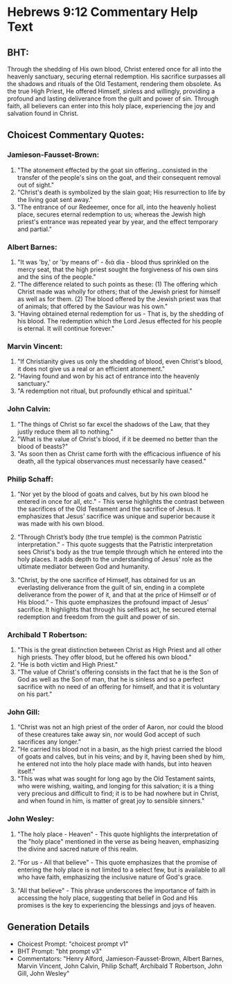 # Hebrews 9:12 Commentary Help Text

## BHT:
Through the shedding of His own blood, Christ entered once for all into the heavenly sanctuary, securing eternal redemption. His sacrifice surpasses all the shadows and rituals of the Old Testament, rendering them obsolete. As the true High Priest, He offered Himself, sinless and willingly, providing a profound and lasting deliverance from the guilt and power of sin. Through faith, all believers can enter into this holy place, experiencing the joy and salvation found in Christ.

## Choicest Commentary Quotes:
### Jamieson-Fausset-Brown:
1. "The atonement effected by the goat sin offering...consisted in the transfer of the people's sins on the goat, and their consequent removal out of sight." 
2. "Christ's death is symbolized by the slain goat; His resurrection to life by the living goat sent away." 
3. "The entrance of our Redeemer, once for all, into the heavenly holiest place, secures eternal redemption to us; whereas the Jewish high priest's entrance was repeated year by year, and the effect temporary and partial."

### Albert Barnes:
1. "It was 'by,' or 'by means of' - διὰ dia - blood thus sprinkled on the mercy seat, that the high priest sought the forgiveness of his own sins and the sins of the people."
2. "The difference related to such points as these: (1) The offering which Christ made was wholly for others; that of the Jewish priest for himself as well as for them. (2) The blood offered by the Jewish priest was that of animals; that offered by the Saviour was his own."
3. "Having obtained eternal redemption for us - That is, by the shedding of his blood. The redemption which the Lord Jesus effected for his people is eternal. It will continue forever."

### Marvin Vincent:
1. "If Christianity gives us only the shedding of blood, even Christ's blood, it does not give us a real or an efficient atonement."
2. "Having found and won by his act of entrance into the heavenly sanctuary."
3. "A redemption not ritual, but profoundly ethical and spiritual."

### John Calvin:
1. "The things of Christ so far excel the shadows of the Law, that they justly reduce them all to nothing."
2. "What is the value of Christ's blood, if it be deemed no better than the blood of beasts?"
3. "As soon then as Christ came forth with the efficacious influence of his death, all the typical observances must necessarily have ceased."

### Philip Schaff:
1. "Nor yet by the blood of goats and calves, but by his own blood he entered in once for all, etc." - This verse highlights the contrast between the sacrifices of the Old Testament and the sacrifice of Jesus. It emphasizes that Jesus' sacrifice was unique and superior because it was made with his own blood.

2. "Through Christ’s body (the true temple) is the common Patristic interpretation." - This quote suggests that the Patristic interpretation sees Christ's body as the true temple through which he entered into the holy places. It adds depth to the understanding of Jesus' role as the ultimate mediator between God and humanity.

3. "Christ, by the one sacrifice of Himself, has obtained for us an everlasting deliverance from the guilt of sin, ending in a complete deliverance from the power of it, and that at the price of Himself or of His blood." - This quote emphasizes the profound impact of Jesus' sacrifice. It highlights that through his selfless act, he secured eternal redemption and freedom from the guilt and power of sin.

### Archibald T Robertson:
1. "This is the great distinction between Christ as High Priest and all other high priests. They offer blood, but he offered his own blood." 
2. "He is both victim and High Priest." 
3. "The value of Christ's offering consists in the fact that he is the Son of God as well as the Son of man, that he is sinless and so a perfect sacrifice with no need of an offering for himself, and that it is voluntary on his part."

### John Gill:
1. "Christ was not an high priest of the order of Aaron, nor could the blood of these creatures take away sin, nor would God accept of such sacrifices any longer."
2. "He carried his blood not in a basin, as the high priest carried the blood of goats and calves, but in his veins; and by it, having been shed by him, he entered not into the holy place made with hands, but into heaven itself."
3. "This was what was sought for long ago by the Old Testament saints, who were wishing, waiting, and longing for this salvation; it is a thing very precious and difficult to find; it is to be had nowhere but in Christ, and when found in him, is matter of great joy to sensible sinners."

### John Wesley:
1. "The holy place - Heaven" - This quote highlights the interpretation of the "holy place" mentioned in the verse as being heaven, emphasizing the divine and sacred nature of this realm.

2. "For us - All that believe" - This quote emphasizes that the promise of entering the holy place is not limited to a select few, but is available to all who have faith, emphasizing the inclusive nature of God's grace.

3. "All that believe" - This phrase underscores the importance of faith in accessing the holy place, suggesting that belief in God and His promises is the key to experiencing the blessings and joys of heaven.


## Generation Details
- Choicest Prompt: "choicest prompt v1"
- BHT Prompt: "bht prompt v3"
- Commentators: "Henry Alford, Jamieson-Fausset-Brown, Albert Barnes, Marvin Vincent, John Calvin, Philip Schaff, Archibald T Robertson, John Gill, John Wesley"
